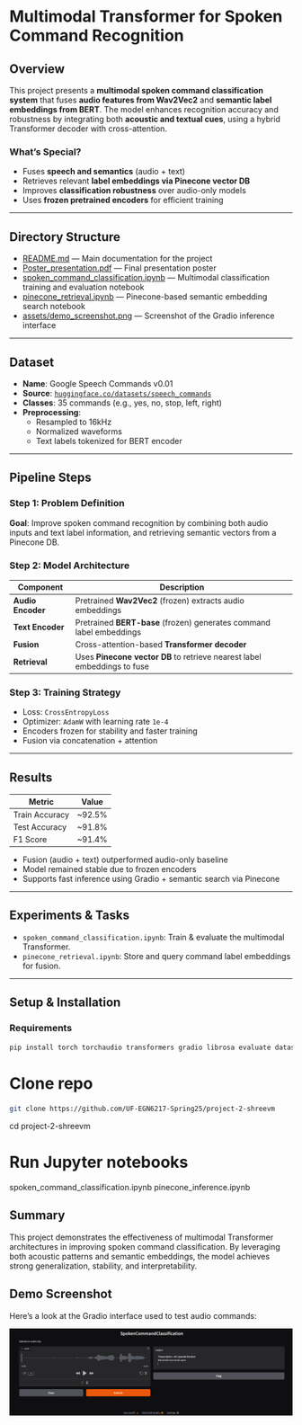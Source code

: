 #  Multimodal Transformer for Spoken Command Recognition

##  Overview

This project presents a **multimodal spoken command classification system** that fuses **audio features from Wav2Vec2** and **semantic label embeddings from BERT**. The model enhances recognition accuracy and robustness by integrating both **acoustic and textual cues**, using a hybrid Transformer decoder with cross-attention.

###  What’s Special?
- Fuses **speech and semantics** (audio + text)
- Retrieves relevant **label embeddings via Pinecone vector DB**
- Improves **classification robustness** over audio-only models
- Uses **frozen pretrained encoders** for efficient training

---

##  Directory Structure


- [README.md](README.md) — Main documentation for the project  
- [Poster_presentation.pdf](Poster_presentation.pdf) — Final presentation poster  
- [spoken_command_classification.ipynb](spoken_command_classification.ipynb) — Multimodal classification training and evaluation notebook  
- [pinecone_retrieval.ipynb](pinecone_retrieval.ipynb) — Pinecone-based semantic embedding search notebook  
- [assets/demo_screenshot.png](assets/demo_screenshot.png) — Screenshot of the Gradio inference interface  
---

## Dataset

- **Name**: Google Speech Commands v0.01  
- **Source**: [`huggingface.co/datasets/speech_commands`](https://huggingface.co/datasets/speech_commands)
- **Classes**: 35 commands (e.g., yes, no, stop, left, right)
- **Preprocessing**:
  - Resampled to 16kHz
  - Normalized waveforms
  - Text labels tokenized for BERT encoder

---

##  Pipeline Steps

### Step 1: Problem Definition  
**Goal**: Improve spoken command recognition by combining both audio inputs and text label information, and retrieving semantic vectors from a Pinecone DB.

### Step 2: Model Architecture

| Component        | Description                                                                 |
|------------------|-----------------------------------------------------------------------------|
| **Audio Encoder**| Pretrained **Wav2Vec2** (frozen) extracts audio embeddings                  |
| **Text Encoder** | Pretrained **BERT-base** (frozen) generates command label embeddings        |
| **Fusion**       | Cross-attention-based **Transformer decoder**                              |
| **Retrieval**    | Uses **Pinecone vector DB** to retrieve nearest label embeddings to fuse    |

### Step 3: Training Strategy

- Loss: `CrossEntropyLoss`
- Optimizer: `AdamW` with learning rate `1e-4`
- Encoders frozen for stability and faster training
- Fusion via concatenation + attention

---

## Results

| Metric        | Value     |
|---------------|-----------|
| Train Accuracy | ~92.5%    |
| Test Accuracy  | ~91.8%    |
| F1 Score       | ~91.4%    |

- Fusion (audio + text) outperformed audio-only baseline  
- Model remained stable due to frozen encoders  
- Supports fast inference using Gradio + semantic search via Pinecone

---

## Experiments & Tasks

- `spoken_command_classification.ipynb`: Train & evaluate the multimodal Transformer.
- `pinecone_retrieval.ipynb`: Store and query command label embeddings for fusion.

---

## Setup & Installation

###  Requirements

```bash
pip install torch torchaudio transformers gradio librosa evaluate datasets pinecone-client
```

# Clone repo
``` bash
git clone https://github.com/UF-EGN6217-Spring25/project-2-shreevm
```
cd project-2-shreevm

# Run Jupyter notebooks
spoken_command_classification.ipynb
pinecone_inference.ipynb

## Summary
This project demonstrates the effectiveness of multimodal Transformer architectures in improving spoken command classification. By leveraging both acoustic patterns and semantic embeddings, the model achieves strong generalization, stability, and interpretability.


##  Demo Screenshot

Here’s a look at the Gradio interface used to test audio commands:


![Gradio Demo](assests/demo_screenshot.png)

